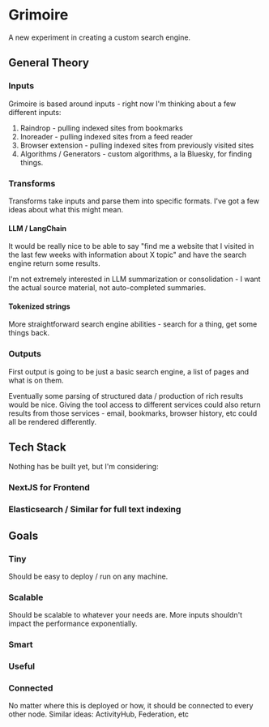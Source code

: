 # Grimoire

A new experiment in creating a custom search engine.

## General Theory

### Inputs

Grimoire is based around inputs - right now I'm thinking about a few different
inputs:

1. Raindrop - pulling indexed sites from bookmarks
2. Inoreader - pulling indexed sites from a feed reader
3. Browser extension - pulling indexed sites from previously visited sites
4. Algorithms / Generators - custom algorithms, a la Bluesky, for finding
   things.

### Transforms

Transforms take inputs and parse them into specific formats. I've got a few
ideas about what this might mean.

#### LLM / LangChain

It would be really nice to be able to say "find me a website that I visited in
the last few weeks with information about X topic" and have the search engine
return some results.

I'm not extremely interested in LLM summarization or consolidation - I want the
actual source material, not auto-completed summaries.

#### Tokenized strings

More straightforward search engine abilities - search for a thing, get some
things back.

### Outputs

First output is going to be just a basic search engine, a list of pages and what
is on them.

Eventually some parsing of structured data / production of rich results would be
nice. Giving the tool access to different services could also return results
from those services - email, bookmarks, browser history, etc could all be
rendered differently.


## Tech Stack

Nothing has be built yet, but I'm considering:

### NextJS for Frontend

### Elasticsearch / Similar for full text indexing

## Goals

### Tiny

Should be easy to deploy / run on any machine.

### Scalable

Should be scalable to whatever your needs are. More inputs shouldn't impact the
performance exponentially.

### Smart

### Useful

### Connected

No matter where this is deployed or how, it should be connected to every other
node. Similar ideas: ActivityHub, Federation, etc
